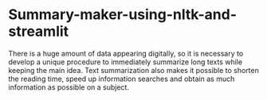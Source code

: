 # Summary-maker-using-nltk-and-streamlit
There is a huge amount of data appearing digitally, so it is necessary to develop a unique procedure to immediately summarize long texts while keeping the main idea. Text summarization also makes it possible to shorten the reading time, speed up information searches and obtain as much information as possible on a subject.
